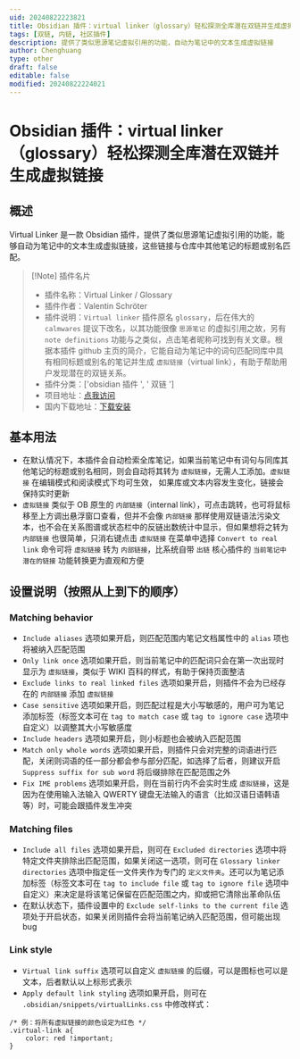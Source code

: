 ```yaml
---
uid: 20240822223821
title: Obsidian 插件：virtual linker（glossary）轻松探测全库潜在双链并生成虚拟链接
tags: [双链, 内链, 社区插件]
description: 提供了类似思源笔记虚拟引用的功能，自动为笔记中的文本生成虚拟链接
author: Chenghuang
type: other
draft: false
editable: false
modified: 20240822224021
---
```


# Obsidian 插件：virtual linker（glossary）轻松探测全库潜在双链并生成虚拟链接

## 概述

Virtual Linker 是一款 Obsidian 插件，提供了类似思源笔记虚拟引用的功能，能够自动为笔记中的文本生成虚拟链接，这些链接与仓库中其他笔记的标题或别名匹配。

> [!Note] 插件名片
> - 插件名称：Virtual Linker / Glossary
> - 插件作者：Valentin Schröter
> - 插件说明：`Virtual linker` 插件原名 `glossary`，后在伟大的 `calmwares` 提议下改名，以其功能很像 `思源笔记` 的虚拟引用之故，另有 `note definitions` 功能与之类似，点击笔者昵称可找到有关文章。根据本插件 github 主页的简介，它能自动为笔记中的词句匹配同库中具有相同标题或别名的笔记并生成 `虚拟链接`（virtual link），有助于帮助用户发现潜在的双链关系。
> - 插件分类：['obsidian 插件 ', ' 双链 ']
> - 项目地址：[点我访问](https://github.com/vschroeter/obsidian-virtual-linker)
> - 国内下载地址：[下载安装](https://pkmer.cn/products/plugin/pluginMarket/?virtual-linker)

## 基本用法

- 在默认情况下，本插件会自动检索全库笔记，如果当前笔记中有词句与同库其他笔记的标题或别名相同，则会自动将其转为 `虚拟链接`，无需人工添加。`虚拟链接` 在编辑模式和阅读模式下均可生效， 如果库或文本内容发生变化，链接会保持实时更新
- `虚拟链接` 类似于 OB 原生的 `内部链接`（internal link），可点击跳转，也可将鼠标移至上方调出悬浮窗口查看，但并不会像 `内部链接` 那样使用双链语法污染文本，也不会在关系图谱或状态栏中的反链出数统计中显示，但如果想将之转为 `内部链接` 也很简单，只消右键点击 `虚拟链接` 在菜单中选择 `Convert to real link` 命令可将 `虚拟链接` 转为 `内部链接`，比系统自带 `出链` 核心插件的 `当前笔记中潜在的链接` 功能转换更为直观和方便

## 设置说明（按照从上到下的顺序）

### Matching behavior

- `Include aliases` 选项如果开启，则匹配范围内笔记文档属性中的 `alias` 项也将被纳入匹配范围
- `Only link once` 选项如果开启，则当前笔记中的匹配词只会在第一次出现时显示为 `虚拟链接`，类似于 WIKI 百科的样式，有助于保持页面整洁
- `Exclude links to real linked files` 选项如果开启，则插件不会为已经存在的 `内部链接` 添加 `虚拟链接`
- `Case sensitive` 选项如果开启，则匹配过程是大小写敏感的，用户可为笔记添加标签（标签文本可在 `tag to match case` 或 `tag to ignore case` 选项中自定义）以调整其大小写敏感度
- `Include headers` 选项如果开启，则小标题也会被纳入匹配范围
- `Match only whole words` 选项如果开启，则插件只会对完整的词语进行匹配，关闭则词语的任一部分都会参与部分匹配，如选择了后者，则建议开启 `Suppress suffix for sub word` 将后缀排除在匹配范围之外
- `Fix IME problems` 选项如果开启，则在当前行内不会实时生成 `虚拟链接`，这是因为在使用输入法输入 QWERTY 键盘无法输入的语言（比如汉语日语韩语等）时，可能会跟插件发生冲突

### Matching files

- `Include all files` 选项如果开启，则可在 `Excluded directories` 选项中将特定文件夹排除出匹配范围，如果关闭这一选项，则可在 `Glossary linker directories` 选项中指定任一文件夹作为专门的 `定义文件夹`。还可以为笔记添加标签（标签文本可在 `tag to include file` 或 `tag to ignore file` 选项中自定义）来决定是将该笔记保留在匹配范围之内，抑或把它清除出革命队伍
- 在默认状态下，插件设置中的 `Exclude self-links to the current file` 选项处于开启状态，如果关闭则插件会将当前笔记纳入匹配范围，但可能出现 bug

### Link style

- `Virtual link suffix` 选项可以自定义 `虚拟链接` 的后缀，可以是图标也可以是文本，后者默认以上标形式表示
- `Apply default link styling` 选项如果开启，则可在 `.obsidian/snippets/virtualLinks.css` 中修改样式：

```
/* 例：将所有虚拟链接的颜色设定为红色 */
.virtual-link a{ 
    color: red !important;
}
```